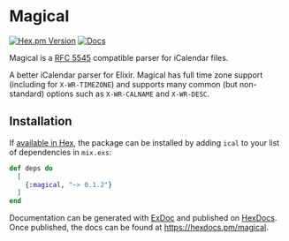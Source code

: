 # Magical

[![Hex.pm Version](https://img.shields.io/hexpm/v/magical?style=flat-square&labelColor=%2334495e&color=%238e44ad)](https://hex.pm/packages/magical/)
[![Docs](https://img.shields.io/badge/hexdocs-34495e?style=flat-square)](https://hexdocs.pm/magical/)

Magical is a [RFC 5545](https://www.ietf.org/rfc/rfc5545.txt) compatible parser
for iCalendar files.

A better iCalendar parser for Elixir. Magical has full time zone support
(including for `X-WR-TIMEZONE`) and supports many common (but non-standard)
options such as `X-WR-CALNAME` and `X-WR-DESC`.

## Installation

If [available in Hex](https://hex.pm/docs/publish), the package can be installed
by adding `ical` to your list of dependencies in `mix.exs`:

```elixir
def deps do
  [
    {:magical, "~> 0.1.2"}
  ]
end
```

Documentation can be generated with [ExDoc](https://github.com/elixir-lang/ex_doc)
and published on [HexDocs](https://hexdocs.pm). Once published, the docs can
be found at <https://hexdocs.pm/magical>.
